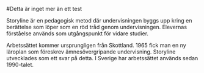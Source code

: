 #Detta är inget mer än ett test

Storyline är en pedagogisk metod där undervisningen byggs upp kring en berättelse som löper som en röd tråd genom undervisningen. Elevernas förståelse används som utgångspunkt för vidare studier.

Arbetssättet kommer ursprungligen från Skottland. 1965 fick man en ny läroplan som föreskrev ämnesövergripande undervisning. Storyline utvecklades som ett svar på detta. I Sverige har arbetssättet används sedan 1990-talet. 
